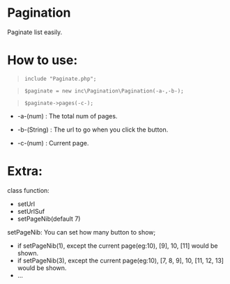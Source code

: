 # Pagination
Paginate list easily.

# How to use:

> `include "Paginate.php";`

> `$paginate = new inc\Pagination\Pagination(-a-,-b-);`

> `$paginate->pages(-c-);`

  * -a-(num) : The total num of pages.

  * -b-(String) : The url to go when you click the button.

  * -c-(num) : Current page.

# Extra:
  
  class function:
  *   setUrl
  *   setUrlSuf
  *   setPageNib(default 7)
  
setPageNib: You can set how many button to show;
  *  if setPageNib(1), except the current page(eg:10), [9], 10, [11] would be shown.
  *  if setPageNib(3), except the current page(eg:10), [7, 8, 9], 10, [11, 12, 13] would be shown.
  *  ...
